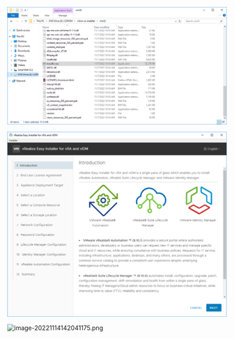 

![image-20221114134437580.png](/aria-automation/images/image-20221114134437580.png)

![image-20221114141744010.png](/aria-automation/images/image-20221114141744010.png)

![image-20221114142041175.png](/aria-automation/images/image-20221114142041175.png)
